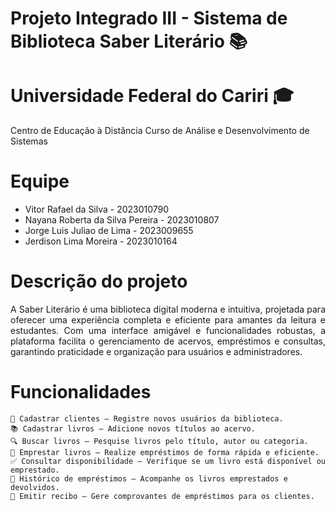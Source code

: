   # Projeto Integrado III - Sistema de Biblioteca Saber Literário 📚

  # Universidade Federal do Cariri 🎓
  Centro de Educação à Distância Curso de Análise e Desenvolvimento de Sistemas

  # Equipe
  * Vitor Rafael da Silva - 2023010790
  * Nayana Roberta da Silva Pereira - 2023010807
  * Jorge Luis Juliao de Lima - 2023009655
  * Jerdison Lima Moreira - 2023010164

  
  # Descrição do projeto 

<p align="justify">
A Saber Literário é uma biblioteca digital moderna e intuitiva, projetada para oferecer uma experiência completa e eficiente para amantes da leitura e estudantes. Com uma interface amigável e funcionalidades robustas, a plataforma facilita o gerenciamento de acervos, empréstimos e consultas, garantindo praticidade e organização para usuários e administradores.


 # Funcionalidades
   
    📌 Cadastrar clientes – Registre novos usuários da biblioteca.
    📚 Cadastrar livros – Adicione novos títulos ao acervo.
    🔍 Buscar livros – Pesquise livros pelo título, autor ou categoria.
    🔄 Emprestar livros – Realize empréstimos de forma rápida e eficiente.
    ✅ Consultar disponibilidade – Verifique se um livro está disponível ou emprestado.
    📜 Histórico de empréstimos – Acompanhe os livros emprestados e devolvidos.
    🧾 Emitir recibo – Gere comprovantes de empréstimos para os clientes.
</p>
